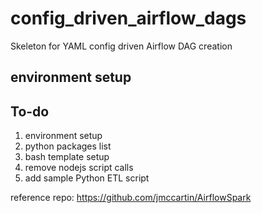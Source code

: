 # config_driven_airflow_dags
Skeleton for YAML config driven Airflow DAG creation


## environment setup


## To-do
1. environment setup
2. python packages list
3. bash template setup
4. remove nodejs script calls
5. add sample Python ETL script

reference repo: https://github.com/jmccartin/AirflowSpark